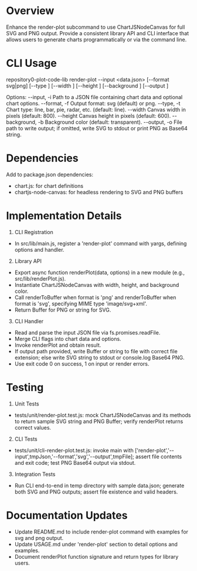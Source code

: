 # Overview
Enhance the render-plot subcommand to use ChartJSNodeCanvas for full SVG and PNG output. Provide a consistent library API and CLI interface that allows users to generate charts programmatically or via the command line.

# CLI Usage
repository0-plot-code-lib render-plot --input <data.json> [--format svg|png] [--type <chartType>] [--width <px>] [--height <px>] [--background <color>] [--output <file>]

Options:
--input, -i       Path to a JSON file containing chart data and optional chart options.
--format, -f      Output format: svg (default) or png.
--type, -t        Chart type: line, bar, pie, radar, etc. (default: line).
--width           Canvas width in pixels (default: 800).
--height          Canvas height in pixels (default: 600).
--background, -b  Background color (default: transparent).
--output, -o      File path to write output; if omitted, write SVG to stdout or print PNG as Base64 string.

# Dependencies
Add to package.json dependencies:
- chart.js: for chart definitions
- chartjs-node-canvas: for headless rendering to SVG and PNG buffers

# Implementation Details
1. CLI Registration
- In src/lib/main.js, register a 'render-plot' command with yargs, defining options and handler.

2. Library API
- Export async function renderPlot(data, options) in a new module (e.g., src/lib/renderPlot.js).
- Instantiate ChartJSNodeCanvas with width, height, and background color.
- Call renderToBuffer when format is 'png' and renderToBuffer when format is 'svg', specifying MIME type 'image/svg+xml'.
- Return Buffer for PNG or string for SVG.

3. CLI Handler
- Read and parse the input JSON file via fs.promises.readFile.
- Merge CLI flags into chart data and options.
- Invoke renderPlot and obtain result.
- If output path provided, write Buffer or string to file with correct file extension; else write SVG string to stdout or console.log Base64 PNG.
- Use exit code 0 on success, 1 on input or render errors.

# Testing
1. Unit Tests
- tests/unit/render-plot.test.js: mock ChartJSNodeCanvas and its methods to return sample SVG string and PNG Buffer; verify renderPlot returns correct values.

2. CLI Tests
- tests/unit/cli-render-plot.test.js: invoke main with ['render-plot','--input',tmpJson,'--format','svg','--output',tmpFile]; assert file contents and exit code; test PNG Base64 output via stdout.

3. Integration Tests
- Run CLI end-to-end in temp directory with sample data.json; generate both SVG and PNG outputs; assert file existence and valid headers.

# Documentation Updates
- Update README.md to include render-plot command with examples for svg and png output.
- Update USAGE.md under 'render-plot' section to detail options and examples.
- Document renderPlot function signature and return types for library users.